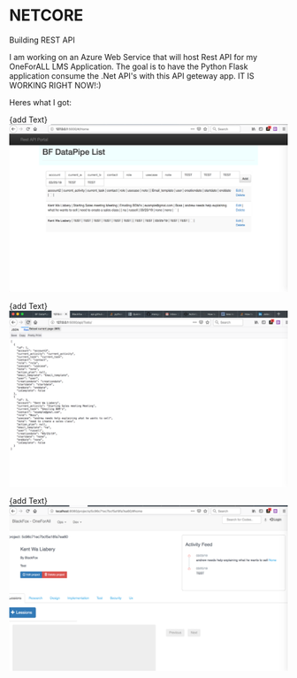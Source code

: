# NETCORE
Building REST API

I am working on an Azure Web Service that will host Rest API for my OneForALL LMS Application. The goal is to have the Python Flask application consume the .Net API's with this API geteway app. IT IS WORKING RIGHT NOW!:)

Heres what I got:

{add Text}
![Image of PoC test1](https://raw.githubusercontent.com/BlackFoxgamingstudio/NETCORE/master/test1.png)


{add Text}
![Image of PoC test2](https://raw.githubusercontent.com/BlackFoxgamingstudio/NETCORE/master/test2.png)


{add Text}
![Image of PoC test3](https://raw.githubusercontent.com/BlackFoxgamingstudio/NETCORE/master/test3.png)
